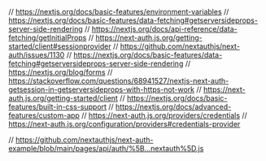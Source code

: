 // https://nextjs.org/docs/basic-features/environment-variables
// https://nextjs.org/docs/basic-features/data-fetching#getserversideprops-server-side-rendering
// https://nextjs.org/docs/api-reference/data-fetching/getInitialProps
// https://next-auth.js.org/getting-started/client#sessionprovider
// https://github.com/nextauthjs/next-auth/issues/1130
// https://nextjs.org/docs/basic-features/data-fetching#getserversideprops-server-side-rendering
// https://nextjs.org/blog/forms
// https://stackoverflow.com/questions/68941527/nextjs-next-auth-getsession-in-getserversideprops-with-https-not-work
// https://next-auth.js.org/getting-started/client
// https://nextjs.org/docs/basic-features/built-in-css-support
// https://nextjs.org/docs/advanced-features/custom-app
// https://next-auth.js.org/providers/credentials
// https://next-auth.js.org/configuration/providers#credentials-provider


// https://github.com/nextauthjs/next-auth-example/blob/main/pages/api/auth/%5B...nextauth%5D.js

